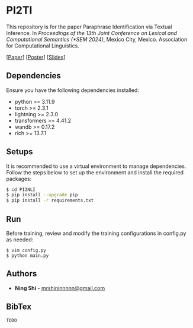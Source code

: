 # PI2TI
This repository is for the paper Paraphrase Identification via Textual Inference. In *Proceedings of the 13th Joint Conference on Lexical and Computational Semantics (\*SEM 2024)*, Mexico City, Mexico. Association for Computational Linguistics.

[[Paper](https://github.com/ShiningLab/PI2NLI/blob/main/assets/paper.pdf)] [[Poster](https://github.com/ShiningLab/PI2NLI/blob/main/assets/poster.pdf)] [[Slides](https://github.com/ShiningLab/PI2NLI/blob/main/assets/slides.pdf)]

## Dependencies
Ensure you have the following dependencies installed:
+ python >= 3.11.9
+ torch >= 2.3.1
+ lightning >= 2.3.0
+ transformers >= 4.41.2
+ wandb >= 0.17.2
+ rich >= 13.7.1

## Setups
It is recommended to use a virtual environment to manage dependencies. Follow the steps below to set up the environment and install the required packages:
```sh
$ cd PI2NLI
$ pip install --upgrade pip
$ pip install -r requirements.txt
```

## Run
Before training, review and modify the training configurations in config.py as needed:
```
$ vim config.py
$ python main.py
```

## Authors
* **Ning Shi** - mrshininnnnn@gmail.com

## BibTex
```
TODO
```
